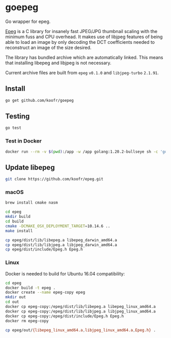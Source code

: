 goepeg
======

Go wrapper for epeg.

[Epeg](https://github.com/mattes/epeg) is a C library for insanely fast JPEG/JPG
thumbnail scaling with the minimum fuss and CPU overhead. It makes use of
libjpeg features of being able to load an image by only decoding the DCT
coefficients needed to reconstruct an image of the size desired.

The library has bundled archive which are automatically linked. This means that
installing libepeg and libjpeg is not necessary.

Current archive files are built from `epeg` `v0.1.0` and `libjpeg-turbo`
`2.1.91`.

## Install

```sh
go get github.com/koofr/goepeg
```

## Testing

```sh
go test
```

### Test in Docker

```sh
docker run --rm -v $(pwd):/app -w /app golang:1.20.2-bullseye sh -c 'go test'
```

## Update libepeg

```sh
git clone https://github.com/koofr/epeg.git
```

### macOS

```sh
brew install cmake nasm

cd epeg
mkdir build
cd build
cmake -DCMAKE_OSX_DEPLOYMENT_TARGET=10.14.6 ..
make install
```

```sh
cp epeg/dist/lib/libepeg.a libepeg_darwin_amd64.a
cp epeg/dist/lib/libjpeg.a libjpeg_darwin_amd64.a
cp epeg/dist/include/Epeg.h Epeg.h
```

### Linux

Docker is needed to build for Ubuntu 16.04 compatibility:

```sh
cd epeg
docker build -t epeg .
docker create --name epeg-copy epeg
mkdir out
cd out
docker cp epeg-copy:/epeg/dist/lib/libepeg.a libepeg_linux_amd64.a
docker cp epeg-copy:/epeg/dist/lib/libjpeg.a libjpeg_linux_amd64.a
docker cp epeg-copy:/epeg/dist/include/Epeg.h Epeg.h
docker rm epeg-copy
```

```sh
cp epeg/out/{libepeg_linux_amd64.a,libjpeg_linux_amd64.a,Epeg.h} .
```

